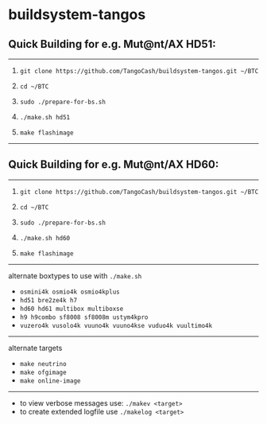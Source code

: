 # buildsystem-tangos

## Quick Building for e.g. Mut@nt/AX HD51:


----------


 1. `git clone https://github.com/TangoCash/buildsystem-tangos.git ~/BTC`
 2. `cd ~/BTC`
 3. `sudo ./prepare-for-bs.sh`

 4. `./make.sh hd51`
 5. `make flashimage`


----------


## Quick Building for e.g. Mut@nt/AX HD60:


----------


 1. `git clone https://github.com/TangoCash/buildsystem-tangos.git ~/BTC`
 2. `cd ~/BTC`
 3. `sudo ./prepare-for-bs.sh`

 4. `./make.sh hd60`
 5. `make flashimage`


----------


alternate boxtypes to use with `./make.sh`
 - `osmini4k osmio4k osmio4kplus`
 - `hd51 bre2ze4k h7`
 - `hd60 hd61 multibox multiboxse`
 - `h9 h9combo sf8008 sf8008m ustym4kpro`
 - `vuzero4k vusolo4k vuuno4k vuuno4kse vuduo4k vuultimo4k`

----------


alternate targets
 - `make neutrino`
 - `make ofgimage`
 - `make online-image`


----------


- to view verbose messages use: `./makev <target>`
- to create extended logfile use `./makelog <target>`


